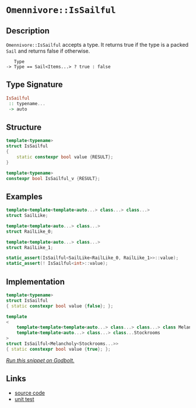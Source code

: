 <!-- Copyright 2024 Feng Mofan
SPDX-License-Identifier: Apache-2.0 -->

# `Omennivore::IsSailful`

## Description

`Omennivore::IsSailful` accepts a type.
It returns true if the type is a packed `Sail` and returns false if otherwise.

<pre><code>   Type
-> Type == Sail&lt;Items...&gt; ? true : false</code></pre>

## Type Signature

```Haskell
IsSailful
 :: typename...
 -> auto
```

## Structure

```C++
template<typename>
struct IsSailful
{
    static constexpr bool value {RESULT};
}

template<typename>
constexpr bool IsSailful_v {RESULT};
```

## Examples

```C++
template<template<template<auto...> class...> class...>
struct SailLike;

template<template<auto...> class...>
struct RailLike_0;

template<template<auto...> class...>
struct RailLike_1;

static_assert(IsSailful<SailLike<RailLike_0, RailLike_1>>::value);
static_assert(! IsSailful<int>::value);
```

## Implementation

```C++
template<typename>
struct IsSailful
{ static constexpr bool value {false}; };

template
<
    template<template<template<auto...> class...> class...> class Melancholy,
    template<template<auto...> class...> class...Stockrooms
>
struct IsSailful<Melancholy<Stockrooms...>>
{ static constexpr bool value {true}; };
```

[*Run this snippet on Godbolt.*](https://godbolt.org/#z:OYLghAFBqd5QCxAYwPYBMCmBRdBLAF1QCcAaPECAMzwBtMA7AQwFtMQByARg9KtQYEAysib0QXACx8BBAKoBnTAAUAHpwAMvAFYTStJg1DIApACYAQuYukl9ZATwDKjdAGFUtAK4sGISRqkrgAyeAyYAHI%2BAEaYxCBmAOykAA6oCoRODB7evv6BaRmOAqHhUSyx8Um2mPbFDEIETMQEOT5%2BATV1WY3NBKWRMXEJyQpNLW15nWN9A%2BWVIwCUtqhexMjsHASYLCkG2yYAzG4EAJ4pjKyYR9gmGgCCY8ReDgDUAJIKQkx0VF60d3uJkSFleM0cyFeaAYY0wqhSxFe0VQnleADcxF5MK9gRYqGIlMCACJHUHE0mAwHbXb7a4PI5uQGvZmval7JgHY5s2kM7kc67HJheIgAOjFNyhBgUCjFIolyClMvFh2wkqY0teAFlaoZkAhPKdSEyWXzOScduyzULRcrVQr1Uq5Sq1dLZY1UMgANbEFEsBSUlWAp4vAgfL4/Wh/AHHbUGBh6g0M91en2oP2ym6Z%2BkgsFNCFQgSw%2BGI5GojHebG4gjPa6JEmHMl1in0h4AegAVJ2u92e63AR2u68ACqYMYKV7dvttnszyeUh6mgXmmn83kWnmC4WoDPO%2B2u20ux1Zx7VkOvb50UKegVWFv3RdrldWrc7u2K19B09vABKEavmAAfQ0ZsgQXddVy5cDnxtJ03wdD8HmDH8/zwa8AK4EDPw5PBkAAh04gICBPgvSN/iTFDrwZX9L1QwDAleajaH/dDMxVEAQHLLFFhA8EcLw6UCIgMAwDDEiowZMICBudjOMwbiGw4ZZaE4ABWXg/A4LRSFQThGUsawwVWdZKzMQ4eFIAhNEU5ZPRAFSzBFRIzEkAAOFyVI0ABOeyNAANhcw59E4SReBYCQNECDStJ0jheAUEBAkszTFNIOBYBgRAQFWAgUmFchKDQXY6DiCIrk4VQXN8gBaXzJFeYBkEhKQRTMXhMHwIhiDwdA9H4QQRDEdgpBkQRFBUdRktIXQuFIAB3YgmBSTgeCU1T1Ks7TOAAeWFXLQ1QKhXgq6ravqxrXmasxXggDwivoRFzDMxZeCSrRlggJBCpSYqyAoCAvp%2BkBgCkMw%2BDobZiHiiBog26IwmaU5lt4OHmGIU4tuibRMAcJHSEKthBC2hhaERyasGiLxgDcMRaHi7heCwFhDGAcQybwYhsccNFRw2uFseFTZzMk2oNtoPBogWtGPCwDbqzwML6dIbniGRJQiR2ZmxaMKzlioAxgAUAA1PBMFmraLg08y%2BuEURxGG62xrUDbpv0ZmUGsax9HF%2BLIGWVAUnqOmqrGdAjiJUx9MsMxouVrqsB9iBljsTmshcBh3E8do9BCMJBgqYYZsKTIBEmPxC/SYuGDmIZ4hm5OHB6cZWkzvI69qFOBF6Fpq/z2vbCb0u9Bmbvc/mAuk6MjYJFWjg1NIKLeBio7KpquqGqayQWuu3BCBIHFTK4Z6LJ15YEEwJgsHiRPSFsyRDhFTzDkSAJJGc3yIpU3zPKCjgQtIMKzIil8lwfynkXIgJUpILgKlH6%2BXnhtGKcUErH2Su9DKH0sq7Tyn9AG91SpsE4M0FgaJEhVSYGqIwF1PIii4CKLS7Vd5x16rIAadtpAOyUE7SauhQbzUWkjGec8F6bQ4DtHKwpXgHVeEQkhZCKHACoTQuh11brfXuvvQ4Zgj6vRShg3BcR8r/TTGo4YMjSH2iMFwTyXBAg0FoBDKGMNJoowRrjFxaMMZYxxorfGjACBExJhtcmlNqa0FprjRmmtNhaXwBzBu3M6b0NUPzbYuNhbKUmmLCWCNpbRJel1BW5llaq0wOrJmRgtagFQXwfWRsTZmwtrja2rChrsNkI7CaWkeGu21hHKwlgvbRATn7AOWQg4hzDn06w0dF6x26jzX2XQO5%2BAgK4QeM0c5lBrnoIu9R1mpArvUHuCw27dE7gPFuZclkN3ObMUe2y64XNyFc4e/R7m92nisNYU9D4/yEQgzg0jiDENIeQixCirFKI0NvDqe9HqHxeifUgZ8L7DGvhkv%2BADqEaEkIkGBiREiHFfpIWqM1hGINsMgnRaD4AYOyntQx%2BjiD4M2EQ06fo0SQjRJC2kYw2qwqYTNZpttWkjXkJwzpOgQCBT4Utemgj1qTRimIvakjDpsrqhyrlPL%2BRjBUcYn6GjDjaJ1qlT6Br7qMotcMTlKQUgAW5Z5ACvKCB4WBbVMG9i4iONhvDNGbi/Xo0xpzXGvjCbE1JjEzAFMqY0zpuZSJFS8mkFiSnBJvNknIAFmkwQItMni0lqcXJssCm42KekUpGsKlhCqW9GpTADbG1NubRgTSWEiokG00aErnbSp6cYD2AysnDO0qMwsnBWwh3dpHCwMztJzPjvAJO7cbkrLWZc7O6djkFwOUULI%2BzdlZG3X3eu9Qu7N2eUPFdZ6m7HqHk8rOjy7lbI%2Bb8hQk8hoKvgUqwFGrXhavRDq7YeqIA706hohFKC3qn3PpfSgM9MUJGoYcQ4KkPJQIiihxI/lv3RU4EgxKSLb6JBanirgUhPI4sSI/LgyQMmHEVXh2KUHrI/1arhxe%2BGWOLGWMrDIzhJBAA)

## Links

- [source code](../../../../conceptrodon/omennivore/is_sailful.hpp)
- [unit test](../../../../tests/unit/metafunctions/omennivore/is_sailful.test.hpp)
